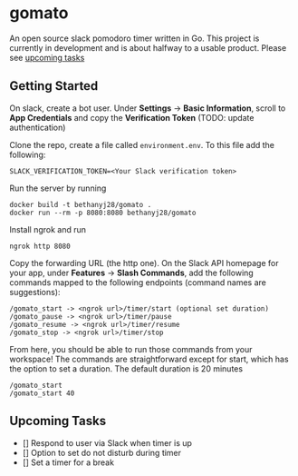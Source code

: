 # gomato
An open source slack pomodoro timer written in Go. This project is currently in development and is about halfway to a usable product. Please see [upcoming tasks](#upcoming-tasks)

## Getting Started

On slack, create a bot user. Under **Settings** -> **Basic Information**, scroll to **App Credentials** and copy the **Verification Token** (TODO: update authentication)

Clone the repo, create a file called `environment.env`. To this file add the following:

```
SLACK_VERIFICATION_TOKEN=<Your Slack verification token>
```

Run the server by running 

```
docker build -t bethanyj28/gomato .
docker run --rm -p 8080:8080 bethanyj28/gomato
```

Install ngrok and run 

```
ngrok http 8080
```

Copy the forwarding URL (the http one). On the Slack API homepage for your app, under **Features** -> **Slash Commands**, add the following commands mapped to the following endpoints (command names are suggestions):

```
/gomato_start -> <ngrok url>/timer/start (optional set duration)
/gomato_pause -> <ngrok url>/timer/pause
/gomato_resume -> <ngrok url>/timer/resume
/gomato_stop -> <ngrok url>/timer/stop
```

From here, you should be able to run those commands from your workspace! The commands are straightforward except for start, which has the option to set a duration. The default duration is 20 minutes

```
/gomato_start
/gomato_start 40
```

## Upcoming Tasks
- [] Respond to user via Slack when timer is up
- [] Option to set do not disturb during timer
- [] Set a timer for a break
